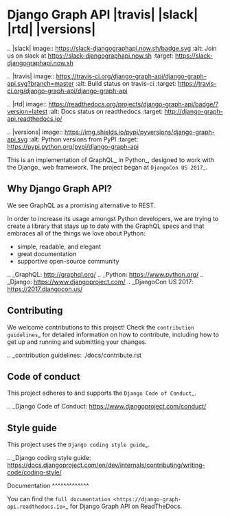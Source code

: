Django Graph API |travis| |slack| |rtd| |versions|
==================================================

.. |slack| image:: https://slack-djangographapi.now.sh/badge.svg
   :alt: Join us on slack at https://slack-djangographapi.now.sh
   :target: https://slack-djangographapi.now.sh

.. |travis| image:: https://travis-ci.org/django-graph-api/django-graph-api.svg?branch=master
   :alt: Build status on travis-ci
   :target: https://travis-ci.org/django-graph-api/django-graph-api

.. |rtd| image:: https://readthedocs.org/projects/django-graph-api/badge/?version=latest
   :alt: Docs status on readthedocs
   :target: http://django-graph-api.readthedocs.io/

.. |versions| image:: https://img.shields.io/pypi/pyversions/django-graph-api.svg
   :alt: Python versions from PyPI
   :target: https://pypi.python.org/pypi/django-graph-api

This is an implementation of GraphQL_ in Python_, designed to work with the
Django_ web framework. The project began at `DjangoCon US 2017`_.

Why Django Graph API?
---------------------

We see GraphQL as a promising alternative to REST.

In order to increase its usage amongst Python developers, we are trying to create a library that stays up to date with the GraphQL specs and that embraces all of the things we love about Python:

- simple, readable, and elegant
- great documentation
- supportive open-source community

.. _GraphQL: http://graphql.org/
.. _Python: https://www.python.org/
.. _Django: https://www.djangoproject.com/
.. _DjangoCon US 2017: https://2017.djangocon.us/

Contributing
------------

We welcome contributions to this project!
Check the `contribution guidelines`_ for detailed information on how to contribute, including how to get up and running and submitting your changes.

.. _contribution guidelines: ./docs/contribute.rst


Code of conduct
---------------

This project adheres to and supports the `Django Code of Conduct`_.

.. _Django Code of Conduct: https://www.djangoproject.com/conduct/

Style guide
-----------

This project uses the `Django coding style guide`_.

.. _Django coding style guide: https://docs.djangoproject.com/en/dev/internals/contributing/writing-code/coding-style/

Documentation
^^^^^^^^^^^^^

You can find the `full documentation <https://django-graph-api.readthedocs.io>`_ for Django Graph API on ReadTheDocs.
